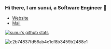 ### Hi there, I am sunui, a Software Engineer 👋

* [Website](http://www.suncafe.cc/) 
* [Mail](mailto:xinlei@suncafe.cc) 

[![sunui's github stats](https://github-readme-stats.vercel.app/api?username=sunui&count_private=true&show_icons=true&bg_color=#000&theme=cobalt)](https://github.com/anuraghazra/github-readme-stats)


![e2b74837fd56ab4e1ef8b3459b2488e1](https://user-images.githubusercontent.com/15194498/143972618-6d01ba2f-8860-47e9-9d8b-51cd9b677f16.jpg)
